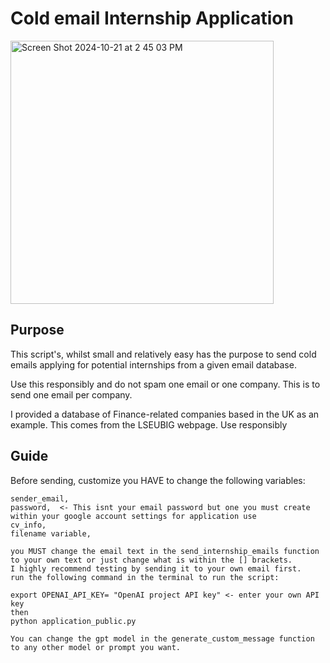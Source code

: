 # Cold email Internship Application

<img width="421" alt="Screen Shot 2024-10-21 at 2 45 03 PM" src="https://github.com/user-attachments/assets/0690384e-71b6-45a0-afe2-1b46cf4dcc87">


## Purpose
This script's, whilst small and relatively easy has the purpose to send cold emails applying for potential internships from a given email database.

Use this responsibly and do not spam one email or one company. This is to send one email per company.

I provided a database of Finance-related companies based in the UK as an example. This comes from the LSEUBIG webpage. Use responsibly

## Guide

Before sending, customize  you HAVE to change the following variables:
    
    sender_email, 
    password,  <- This isnt your email password but one you must create within your google account settings for application use
    cv_info,  
    filename variable,
    
    you MUST change the email text in the send_internship_emails function to your own text or just change what is within the [] brackets.
    I highly recommend testing by sending it to your own email first.
    run the following command in the terminal to run the script:
    
    export OPENAI_API_KEY= "OpenAI project API key" <- enter your own API key
    then
    python application_public.py 
    
    You can change the gpt model in the generate_custom_message function to any other model or prompt you want.
